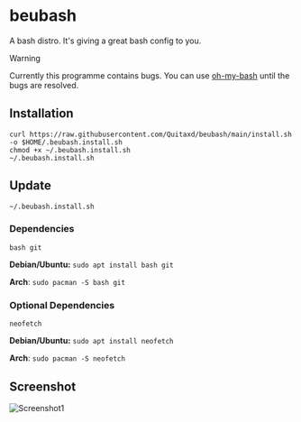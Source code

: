 # beubash
A bash distro. It's giving a great bash config to you.

> [!WARNING]
> Currently this programme contains bugs. You can use [oh-my-bash](https://ohmybash.nntoan.com/) until the bugs are resolved.

## Installation
```
curl https://raw.githubusercontent.com/Quitaxd/beubash/main/install.sh -o $HOME/.beubash.install.sh
chmod +x ~/.beubash.install.sh
~/.beubash.install.sh
```

## Update
```
~/.beubash.install.sh
```

### Dependencies
```
bash git
```
**Debian/Ubuntu:** `sudo apt install bash git`

**Arch**: `sudo pacman -S bash git`

### Optional Dependencies
```
neofetch
```

**Debian/Ubuntu:** `sudo apt install neofetch`

**Arch**: `sudo pacman -S neofetch`

## Screenshot
![Screenshot1](https://i.imgur.com/YRYFWxY.png)
